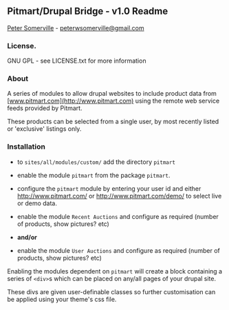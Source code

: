## Pitmart/Drupal Bridge - v1.0 Readme
[Peter Somerville](http://www.pedros-stuffs.com) - peterwsomerville@gmail.com

### License.
GNU GPL - see LICENSE.txt for more information

### About

A series of modules to allow drupal websites to include product data from
[www.pitmart.com](http://www.pitmart.com) using the remote web service feeds provided by Pitmart.

These products can be selected from a single user, by most recently listed or 'exclusive' listings only.


### Installation


- to `sites/all/modules/custom/` add the directory `pitmart`
- enable the module `pitmart` from the package `pitmart`.
- configure the `pitmart` module by entering your user id and either http://www.pitmart.com/ or http://www.pitmart.com/demo/ to select live or demo data.

- enable the module `Recent Auctions` and configure as required (number of products, show pictures? etc)
- **and/or**
- enable the module `User Auctions` and configure as required (number of products, show pictures? etc)


Enabling the modules dependent on `pitmart` will create a block containing a series of `<div>`s which can be placed on any/all pages of your drupal site.

These divs are given user-definable classes so further customisation can be applied using your theme's css file.


